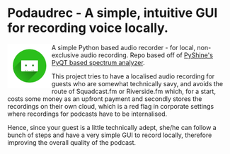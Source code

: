 # Podaudrec - A simple, intuitive GUI for recording voice locally.
<img align="left" width="100" height="100" src="logo/cassette-2672633.png">

A simple Python based audio recorder - for local, non-exclusive audio recording. Repo based off of [PyShine's PyQT based spectrum analyzer](https://pyshine.com/PyQt5-Live-Audio-GUI-with-Start-and-Stop/).

This project tries to have a localised audio recording for guests who are somewhat technically savy, and avoids the route of Squadcast.fm or Riverside.fm which, for a start, costs some money as an upfront payment and secondly stores the recordings on their own cloud, which is a red flag in corporate settings where recordings for podcasts have to be internalised.

Hence, since your guest is a little technically adept, she/he can follow a bunch of steps and have a very simple GUI to record locally, therefore improving the overall quality of the podcast.
